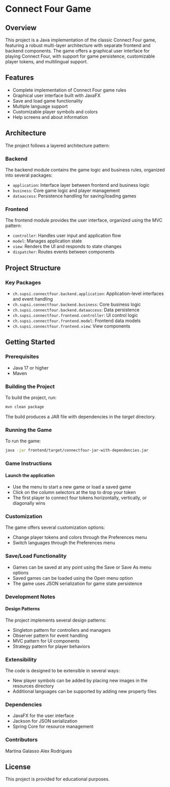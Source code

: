 # Connect Four Game

## Overview
This project is a Java implementation of the classic Connect Four game, featuring a robust multi-layer architecture with separate frontend and backend components. The game offers a graphical user interface for playing Connect Four, with support for game persistence, customizable player tokens, and multilingual support.

## Features
- Complete implementation of Connect Four game rules
- Graphical user interface built with JavaFX
- Save and load game functionality
- Multiple language support
- Customizable player symbols and colors
- Help screens and about information

## Architecture
The project follows a layered architecture pattern:

### Backend
The backend module contains the game logic and business rules, organized into several packages:
- `application`: Interface layer between frontend and business logic
- `business`: Core game logic and player management
- `dataaccess`: Persistence handling for saving/loading games

### Frontend
The frontend module provides the user interface, organized using the MVC pattern:
- `controller`: Handles user input and application flow
- `model`: Manages application state
- `view`: Renders the UI and responds to state changes
- `dispatcher`: Routes events between components

## Project Structure

### Key Packages
- `ch.supsi.connectfour.backend.application`: Application-level interfaces and event handling
- `ch.supsi.connectfour.backend.business`: Core business logic
- `ch.supsi.connectfour.backend.dataaccess`: Data persistence
- `ch.supsi.connectfour.frontend.controller`: UI control logic
- `ch.supsi.connectfour.frontend.model`: Frontend data models
- `ch.supsi.connectfour.frontend.view`: View components

## Getting Started

### Prerequisites
- Java 17 or higher
- Maven

### Building the Project
To build the project, run:

```bash
mvn clean package
```
The build produces a JAR file with dependencies in the *target* directory.

### Running the Game
To run the game:
```bash
java -jar frontend/target/connectfour-jar-with-dependencies.jar
```
### Game Instructions

#### Launch the application
- Use the menu to start a new game or load a saved game
- Click on the column selectors at the top to drop your token
- The first player to connect four tokens horizontally, vertically, or diagonally wins

### Customization
The game offers several customization options:

- Change player tokens and colors through the Preferences menu
- Switch languages through the Preferences menu

### Save/Load Functionality

- Games can be saved at any point using the Save or Save As menu options
- Saved games can be loaded using the Open menu option
- The game uses JSON serialization for game state persistence

### Development Notes
#### Design Patterns
The project implements several design patterns:

- Singleton pattern for controllers and managers
- Observer pattern for event handling
- MVC pattern for UI components
- Strategy pattern for player behaviors

### Extensibility
The code is designed to be extensible in several ways:

- New player symbols can be added by placing new images in the resources directory
- Additional languages can be supported by adding new property files

### Dependencies

- JavaFX for the user interface
- Jackson for JSON serialization
- Spring Core for resource management

### Contributors

Martina Galasso
Alex Rodrigues

## License
This project is provided for educational purposes.
